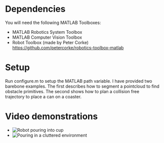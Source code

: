 # Dependencies 
You will need the following MATLAB Toolboxes:
* MATLAB Robotics System Toolbox
* MATLAB Computer Vision Toolbox
* Robot Toolbox (made by Peter Corke) https://github.com/petercorke/robotics-toolbox-matlab

# Setup
Run configure.m to setup the MATLAB path variable. I have provided two barebone examples. The first describes how to segment a pointcloud to find obstacle primitives. The second shows how to plan a collision free trajectory to place a can on a coaster.

# Video demonstrations
* ![Robot pouring into cup](https://www.youtube.com/watch?v=A_yYqYrTFw0)
* ![Pouring in a cluttered environment](https://www.youtube.com/watch?v=cONz0f_tVU8)
